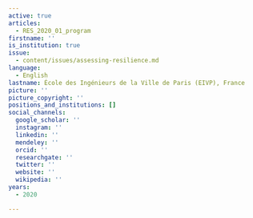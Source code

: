 ```yaml
---
active: true
articles:
  - RES_2020_01_program
firstname: ''
is_institution: true
issue:
  - content/issues/assessing-resilience.md
language:
  - English
lastname: École des Ingénieurs de la Ville de Paris (EIVP), France
picture: ''
picture_copyright: ''
positions_and_institutions: []
social_channels:
  google_scholar: ''
  instagram: ''
  linkedin: ''
  mendeley: ''
  orcid: ''
  researchgate: ''
  twitter: ''
  website: ''
  wikipedia: ''
years:
  - 2020

---
```

